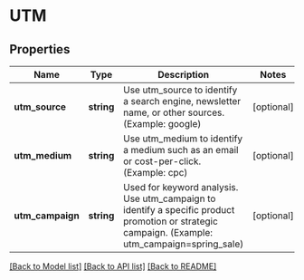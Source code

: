 # UTM

## Properties
Name | Type | Description | Notes
------------ | ------------- | ------------- | -------------
**utm_source** | **string** | Use utm_source to identify a search engine, newsletter name, or other sources. (Example: google) | [optional] 
**utm_medium** | **string** | Use utm_medium to identify a medium such as an email or cost-per-click. (Example: cpc) | [optional] 
**utm_campaign** | **string** | Used for keyword analysis. Use utm_campaign to identify a specific product promotion or strategic campaign. (Example: utm_campaign&#x3D;spring_sale) | [optional] 

[[Back to Model list]](../../README.md#documentation-for-models) [[Back to API list]](../../README.md#documentation-for-api-endpoints) [[Back to README]](../../README.md)

